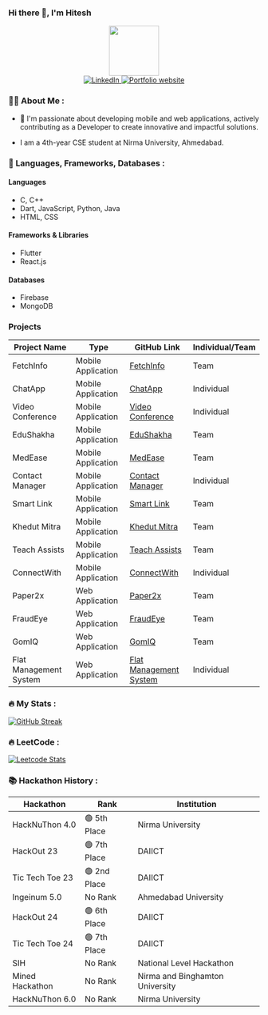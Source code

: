 ### Hi there 👋, I'm Hitesh

<div id="header" align="center">
  <img src="https://media.giphy.com/media/M9gbBd9nbDrOTu1Mqx/giphy.gif" width="100"/>
</div>

<div id="badges" align="center">
  
  <a href="https://in.linkedin.com/in/hitesh-mori-562673273">
    <img src="https://img.shields.io/badge/LinkedIn-blue?style=for-the-badge&logo=linkedin&logoColor=white" alt="LinkedIn"/>
  </a>
  <a href="https://hitesh-mori.vercel.app">
    <img src="https://img.shields.io/badge/website-orange?style=for-the-badge" alt="Portfolio website">
  </a>
</div>

### 👩‍💻 About Me :

- 👀 I'm passionate about developing mobile and web applications, actively contributing as a Developer to create innovative and impactful solutions.

- I am a 4th-year CSE student at Nirma University, Ahmedabad.

### 🔧 Languages, Frameworks, Databases :

#### **Languages**
- C, C++
- Dart, JavaScript, Python, Java
- HTML, CSS

#### **Frameworks & Libraries**
- Flutter
- React.js

#### **Databases**
- Firebase
- MongoDB

### **Projects**

| **Project Name** | **Type** | **GitHub Link** | **Individual/Team** |
|----------------|-----------|----------------|----------------|
| FetchInfo | Mobile Application | [FetchInfo](https://github.com/Hitesh123mori/Scanner-App---Flutter) | Team |
| ChatApp | Mobile Application | [ChatApp](https://github.com/Hitesh123mori/Chat_App) | Individual |
| Video Conference | Mobile Application | [Video Conference](https://github.com/Hitesh123mori/video_meet_App) | Individual |
| EduShakha | Mobile Application | [EduShakha](https://github.com/Niraj-KC/Edusakha-Hackout-23) | Team |
| MedEase | Mobile Application | [MedEase](https://github.com/Hitesh123mori/MedEase) | Team |
| Contact Manager | Mobile Application | [Contact Manager](https://github.com/Hitesh123mori/Contact_Manager) | Individual |
| Smart Link | Mobile Application | [Smart Link](https://github.com/Hitesh123mori/ingenious-5.0) | Team |
| Khedut Mitra | Mobile Application | [Khedut Mitra](https://github.com/Hitesh123mori/hack_24?tab=readme-ov-file) | Team |
| Teach Assists | Mobile Application | [Teach Assists](https://github.com/Hitesh123mori/tic-tech-teo-24) | Team |
| ConnectWith | Mobile Application | [ConnectWith](https://github.com/Hitesh123mori/connect_with) | Individual |
| Paper2x | Web Application | [Paper2x](https://github.com/Hitesh123mori/mined_2025) | Team |
| FraudEye | Web Application | [FraudEye](https://github.com/Hitesh123mori/hacknuthon-6.0) | Team |
| GomIQ | Web Application | [GomIQ](https://github.com/Hitesh123mori/gomiq) | Team |
| Flat Management System | Web Application | [Flat Management System](https://github.com/Hitesh123mori/flat-management-system) | Individual |

### 🔥 My Stats :
[![GitHub Streak](http://github-readme-streak-stats.herokuapp.com?user=Hitesh123mori&theme=dark&background=000000)](https://git.io/streak-stats)


### 🔥 LeetCode :

[![Leetcode Stats](https://leetcard.jacoblin.cool/harshmori0521)](https://leetcode.com/harshmori0521)

### 📚 Hackathon History :

| Hackathon         | Rank        | Institution |
|------------------|------------|-------------|
| HackNuThon 4.0  | 🟢 5th Place   | Nirma University |
| HackOut 23      | 🟢 7th Place   | DAIICT |
| Tic Tech Toe 23   | 🟢 2nd Place   | DAIICT |
| Ingeinum 5.0       | No Rank        | Ahmedabad University |
| HackOut 24      | 🟢 6th Place   | DAIICT |
| Tic Tech Toe 24    | 🟢 7th Place   | DAIICT |
| SIH             | No Rank        | National Level Hackathon |
| Mined Hackathon | No Rank        | Nirma and Binghamton University |
| HackNuThon 6.0  | No Rank       | Nirma University |



